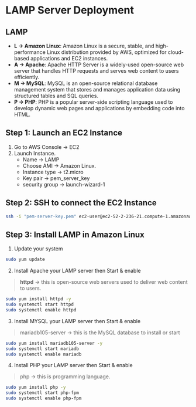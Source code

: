 # LAMP Server Deployment 
## LAMP

- **L → Amazon Linux**: Amazon Linux is a secure, stable, and high-performance Linux distribution provided by AWS, optimized for cloud-based applications and EC2 instances.
- **A → Apache**: Apache HTTP Server is a widely-used open-source web server that handles HTTP requests and serves web content to users efficiently.
- **M → MySQL**: MySQL is an open-source relational database management system that stores and manages application data using structured tables and SQL queries.
- **P → PHP**: PHP is a popular server-side scripting language used to develop dynamic web pages and applications by embedding code into HTML.

## Step 1: Launch an EC2 Instance

1. Go to AWS Console → EC2 
2. Launch Instance.
    - Name → LAMP
    - Choose AMI → Amazon Linux.
    - Instance type → t2.micro
    - Key pair → pem_server_key
    - security group → launch-wizard-1

## Step 2: SSH to connect the EC2 Instance

```bash
ssh -i "pem-server-key.pem" ec2-user@ec2-52-2-236-21.compute-1.amazonaws.com
```

## Step 3: Install LAMP in **Amazon Linux**

1. Update your system

```bash
sudo yum update
```

2. Install Apache your LAMP server then Start & enable 

> **httpd**  → this is open-source web servers used to deliver web content to users.
> 

```bash
sudo yum install httpd -y
sudo systemctl start httpd
sudo systemctl enable httpd
```

3. Install MYSQL your LAMP server then Start & enable

> mariadb105-server → this is the MySQL database to install or start
> 

```bash
sudo yum install mariadb105-server -y
sudo systemctl start mariadb
sudo systemctl enable mariadb
```

4. Install PHP your LAMP server then Start & enable

> php → this is programming language.
> 

```bash
sudo yum install php -y
sudo systemctl start php-fpm
sudo systemctl enable php-fpm
```
